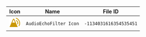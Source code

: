 | Icon | Name | File ID |
| ---  | ---  | ---     |
| ![](AudioEchoFilter%20Icon.png) | `AudioEchoFilter Icon` | `-1134031616354535451` |
